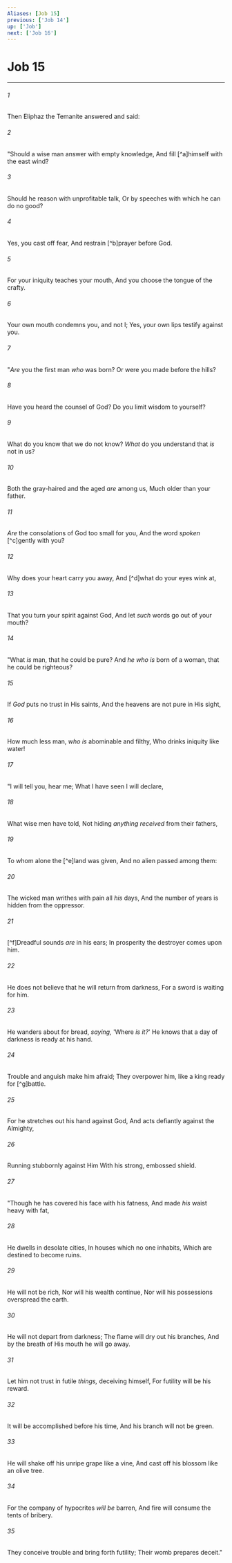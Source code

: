 ```yaml
---
Aliases: [Job 15]
previous: ['Job 14']
up: ['Job']
next: ['Job 16']
---
```

# Job 15

***


###### 1 
Then Eliphaz the Temanite answered and said: 

###### 2 
"Should a wise man answer with empty knowledge, And fill [^a]himself with the east wind? 

###### 3 
Should he reason with unprofitable talk, Or by speeches with which he can do no good? 

###### 4 
Yes, you cast off fear, And restrain [^b]prayer before God. 

###### 5 
For your iniquity teaches your mouth, And you choose the tongue of the crafty. 

###### 6 
Your own mouth condemns you, and not I; Yes, your own lips testify against you. 

###### 7 
"_Are_ you the first man _who_ was born? Or were you made before the hills? 

###### 8 
Have you heard the counsel of God? Do you limit wisdom to yourself? 

###### 9 
What do you know that we do not know? _What_ do you understand that _is_ not in us? 

###### 10 
Both the gray-haired and the aged _are_ among us, Much older than your father. 

###### 11 
_Are_ the consolations of God too small for you, And the word _spoken_ [^c]gently with you? 

###### 12 
Why does your heart carry you away, And [^d]what do your eyes wink at, 

###### 13 
That you turn your spirit against God, And let _such_ words go out of your mouth? 

###### 14 
"What _is_ man, that he could be pure? And _he who is_ born of a woman, that he could be righteous? 

###### 15 
If _God_ puts no trust in His saints, And the heavens are not pure in His sight, 

###### 16 
How much less man, _who is_ abominable and filthy, Who drinks iniquity like water! 

###### 17 
"I will tell you, hear me; What I have seen I will declare, 

###### 18 
What wise men have told, Not hiding _anything received_ from their fathers, 

###### 19 
To whom alone the [^e]land was given, And no alien passed among them: 

###### 20 
The wicked man writhes with pain all _his_ days, And the number of years is hidden from the oppressor. 

###### 21 
[^f]Dreadful sounds _are_ in his ears; In prosperity the destroyer comes upon him. 

###### 22 
He does not believe that he will return from darkness, For a sword is waiting for him. 

###### 23 
He wanders about for bread, _saying,_ 'Where _is it?_' He knows that a day of darkness is ready at his hand. 

###### 24 
Trouble and anguish make him afraid; They overpower him, like a king ready for [^g]battle. 

###### 25 
For he stretches out his hand against God, And acts defiantly against the Almighty, 

###### 26 
Running stubbornly against Him With his strong, embossed shield. 

###### 27 
"Though he has covered his face with his fatness, And made _his_ waist heavy with fat, 

###### 28 
He dwells in desolate cities, In houses which no one inhabits, Which are destined to become ruins. 

###### 29 
He will not be rich, Nor will his wealth continue, Nor will his possessions overspread the earth. 

###### 30 
He will not depart from darkness; The flame will dry out his branches, And by the breath of His mouth he will go away. 

###### 31 
Let him not trust in futile _things,_ deceiving himself, For futility will be his reward. 

###### 32 
It will be accomplished before his time, And his branch will not be green. 

###### 33 
He will shake off his unripe grape like a vine, And cast off his blossom like an olive tree. 

###### 34 
For the company of hypocrites _will be_ barren, And fire will consume the tents of bribery. 

###### 35 
They conceive trouble and bring forth futility; Their womb prepares deceit."
